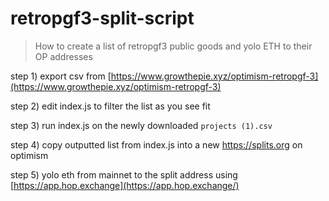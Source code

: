 # retropgf3-split-script

> How to create a list of retropgf3 public goods and yolo ETH to their OP addresses 

step 1) export csv from [https://www.growthepie.xyz/optimism-retropgf-3](https://www.growthepie.xyz/optimism-retropgf-3)

step 2) edit index.js to filter the list as you see fit

step 3) run index.js on the newly downloaded `projects (1).csv`

step 4) copy outputted list from index.js into a new https://splits.org on optimism 

step 5) yolo eth from mainnet to the split address using [https://app.hop.exchange](https://app.hop.exchange/)
